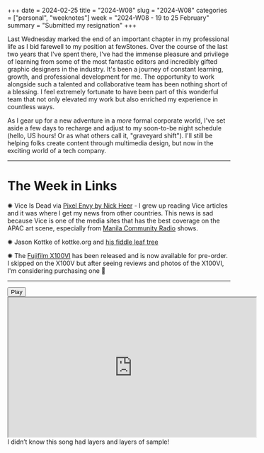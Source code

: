 +++
date = 2024-02-25
title = "2024-W08"
slug = "2024-W08"
categories = ["personal", "weeknotes"]
week = "2024-W08 - 19 to 25 February"
summary = "Submitted my resignation"
+++

Last Wednesday marked the end of an important chapter in my professional life as I bid farewell to my position at fewStones. Over the course of the last two years that I've spent there, I've had the immense pleasure and privilege of learning from some of the most fantastic editors and incredibly gifted graphic designers in the industry. It's been a journey of constant learning, growth, and professional development for me. The opportunity to work alongside such a talented and collaborative team has been nothing short of a blessing. I feel extremely fortunate to have been part of this wonderful team that not only elevated my work but also enriched my experience in countless ways.

As I gear up for a new adventure in a *more* formal corporate world, I've set aside a few days to recharge and adjust to my soon-to-be night schedule (hello, US hours! Or as what others call it, "graveyard shift"). I'll still be helping folks create content through multimedia design, but now in the exciting world of a tech company.

---

# The Week in Links

✺ Vice Is Dead via [Pixel Envy by Nick Heer](https://pxlnv.com/linklog/vice-is-dead/) - I grew up reading Vice articles and it was where I get my news from other countries. This news is sad because Vice is one of the media sites that has the best coverage on the APAC art scene, especially from [Manila Community Radio](https://www.vice.com/en/article/epvdnw/manila-community-station-radio-music) shows.

✺ Jason Kottke of kottke.org and [his fiddle leaf tree](https://kottke.org/24/02/hows-it-going-today)

✺ The [Fujifilm X100VI](https://fujifilm-x.com/global/products/cameras/x100vi/) has been released and is now available for pre-order. I skipped on the X100V but after seeing reviews and photos of the X100VI, I'm considering purchasing one 👀

---

<lite-youtube videoid="ugMk_tpVWu8" style="background-image: url(&quot;https://i.ytimg.com/vi/ugMk_tpVWu8/hqdefault.jpg&quot;);" class="lyt-activated"><button type="button" class="lty-playbtn"><span class="lyt-visually-hidden">Play</span></button><iframe width="560" height="315" title="Play" allow="accelerometer; autoplay; encrypted-media; gyroscope; picture-in-picture" allowfullscreen="" src="https://www.youtube-nocookie.com/embed/ugMk_tpVWu8?autoplay"></iframe></lite-youtube>
I didn’t know this song had layers and layers of sample!